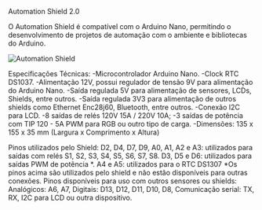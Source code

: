 Automation Shield 2.0

O Automation Shield é compatível com o Arduino Nano, permitindo o desenvolvimento de projetos de automação com o ambiente e bibliotecas do Arduino.

![Automation Shield](http://4.bp.blogspot.com/-bpQSxqHV7HQ/VZXDbfkLriI/AAAAAAAAI7o/HSLuzIuipSA/s640/AutomationHomePCB.png)

Especificações Técnicas:
-Microcontrolador Arduino Nano.
-Clock RTC DS1037.
-Alimentação 12V, possui regulador de tensão 9V para alimentação do Arduino Nano.
-Saída regulada 5V para alimentação de sensores, LCDs, Shields, entre outros.
-Saída regulada 3V3 para alimentação de outros shields como Ethernet Enc28j60, Bluetooth, entre outros.
-Conexão I2C para LCD.
-8 saídas de relés 120V 15A / 220V 10A;
-3 saídas de potência com TIP 120 - 5A PWM para RGB ou outro tipo de carga.
-Dimensões: 135 x 155 x 35 mm (Largura x Comprimento x Altura)
  

 Pinos utilizados pelo Shield:
D2, D4, D7, D9, A0, A1, A2 e A3: utilizados para saídas com relés S1, S2, S3, S4, S5, S6, S7, S8. 
D3, D5 e D6: utilizados para saídas PWM de potência *. 
A4 e A5: utilizados para o RTC DS1307 
*Os pinos acima são utilizados pelo shield e não estão disponíveis para outras conexões. 
Pinos disponíveis para uso com outros sensores ou shields:
Analógicos: A6, A7, 
Digitais: D13, D12, D11, D10, D8, 
Comunicação serial: TX, RX, I2C para LCD ou outra dispositivo.
